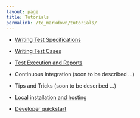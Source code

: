 ```yaml
---
layout: page
title: Tutorials
permalink: /te_markdown/tutorials/
---
```


* [Writing Test Specifications](/te_markdown/heroes-create-spec)

* [Writing Test Cases ](/te_markdown/heroes-create-testcase)

* [Test Execution and Reports ](/te_markdown/heroes-create-testcase-execution)

* Continuous Integration (soon to be described ...)

* Tips and Tricks (soon to be described ...)

* [Local installation and hosting](/te_markdown/local-setup)

* [Developer quickstart](/te_markdown/developer-quick-start)
